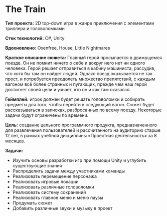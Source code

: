 # The Train

**Тип проекта:** 2D top-down игра в жанре приключения с элементами триллера и головоломками 

**Стек технологий:** С#, Unity 

**Вдохновлено:** Oxenfree, House, Little Nightmares 

**Краткое описание сюжета:** Главный герой просыпается в движущемся поезде. Он не помнит ничего о себе и вокруг него нет ни одного человека. Герой решает отправиться в кабину машиниста, рассудив, что хотя бы там он найдет людей. Однако поезд оказывается не так прост, и потребуется преодолеть множество препятствий, с каждым вагоном всё более странных и пугающих, прежде чем наш герой достигнет своей цели и узнает, кто он и как там оказался. 

**Геймплей:** игрок должен будет решать головоломки и собирать предметы для того, чтобы перейти в следующий вагон. Сюжет будет рассказываться в записках, разбросанных по всему поезду. Некоторые задачи будут ограничены по времени. 

**Цель:** создание цельного программного продукта, предназначенного для развлечения пользователей и рассчитанного на аудиторию старше 12 лет, в рамках учебной дисциплины «Проектная деятельность» за 8 месяцев. 

**Задачи:** 
-	Изучить основы разработки игр при помощи Unity и углубить существующие знания
-	Распределить задачи между участниками команды
-	Реализовать перемещение персонажа
-	Реализовать игровые локации
-	Реализовать различные головоломки 
-	Реализовать систему сохранений
-	Реализовать главное меню и меню паузы
-	Продумать сюжет
-	Добавить различные звуки и музыку в проект

